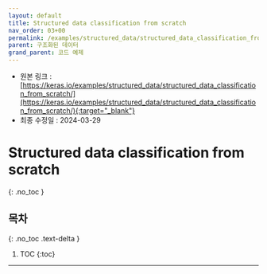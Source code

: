 ```yaml
---
layout: default
title: Structured data classification from scratch
nav_order: 03+00
permalink: /examples/structured_data/structured_data_classification_from_scratch/
parent: 구조화된 데이터
grand_parent: 코드 예제
---
```


* 원본 링크 : [https://keras.io/examples/structured_data/structured_data_classification_from_scratch/](https://keras.io/examples/structured_data/structured_data_classification_from_scratch/){:target="_blank"}
* 최종 수정일 : 2024-03-29

# Structured data classification from scratch
{: .no_toc }

## 목차
{: .no_toc .text-delta }

1. TOC
{:toc}

---
